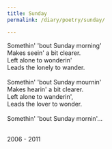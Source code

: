 ```yaml
---
title: Sunday
permalink: /diary/poetry/sunday/

---
```

<div class="poetry">

Somethin' 'bout Sunday morning'<br/>
Makes seein' a bit clearer.<br/>
Left alone to wonderin'<br/>
Leads the lonely to wander.<br/>
<br/>
Somethin' 'bout Sunday mournin'<br/>
Makes hearin' a bit clearer.<br/>
Left alone to wanderin',<br/>
Leads the lover to wonder.<br/>
<br/>
Somethin' 'bout Sunday mornin'...<br/>
<br/>

<div class="poetry_date">2006 - 2011</div>




</div>
